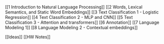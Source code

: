 [[1 Introduction to Natural Language Processing]]
[[2 Words, Lexical Semantics, and Static Word Embeddings]]
[[3 Text Classification 1 - Logistic Regression]]
[[4 Text Classification 2 - MLP and CNN]]
[[5 Text Classification 3 - Attention and transformers]]
[[6 Annotation]]
[[7 Language Modeling 1]]
[[8 Language Modeling 2 - Contextual embeddings]]

[[Ideas]]
[[HW Notes]]